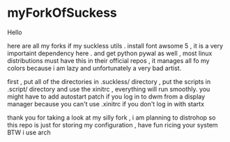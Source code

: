# myForkOfSuckess

Hello

here are all my forks if my suckless utils .
install font awsome 5 , it is a very importaint dependency here .
and get python pywal as well , most linux distributions must have this in their official repos , it manages all fo my colors because i am lazy and unfortunately a very bad artist.


first , put all of the directories in .suckless/ directory , put the scripts in .script/ directory and use the xinitrc , everything will run smoothly. you might have to add autostart patch if you log in to dwm from a display manager because you can't use .xinitrc if you don't log in with startx

thank you for taking a look at my silly fork , i am planning to distrohop so this repo is just for storing my configuration  , have fun ricing your system 
BTW i use arch
